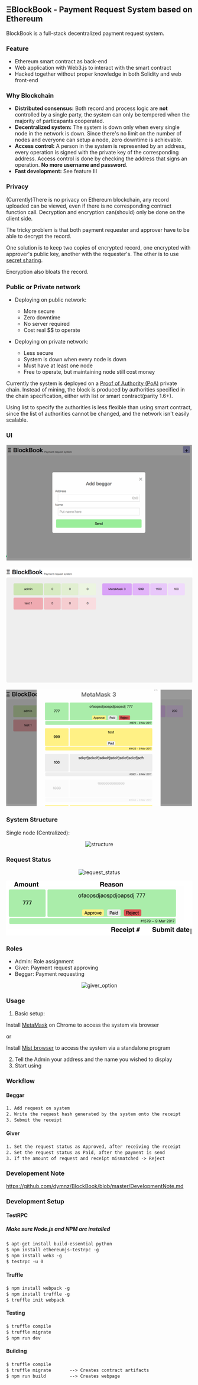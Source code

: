 ## ΞBlockBook - Payment Request System based on Ethereum

BlockBook is a full-stack decentralized payment request system.

### Feature
* Ethereum smart contract as back-end
* Web application with Web3.js to interact with the smart contract
* Hacked together without proper knowledge in both Solidity and web front-end

### Why Blockchain
* **Distributed consensus:** Both record and process logic are **not** controlled by a single party, the system can only be tempered when the majority of particapants cooperated.
* **Decentralized system:** The system is down only when every single node in the network is down. Since there's no limit on the number of nodes and everyone can setup a node, zero downtime is achievable. 
* **Access control:** A person in the system is represented by an address, every operation is signed with the private key of the corresponding address. Access control is done by checking the address that signs an operation. **No more username and password**.
* **Fast development:** See feature III


### Privacy
(Currently)There is no privacy on Ethereum blockchain, any record uploaded can be viewed, even if there is no corresponding contract function call. Decryption and encryption can(should) only be done on the client side.

The tricky problem is that both payment requester and approver have to be able to decrypt the record. 

One solution is to keep two copies of encrypted record, one encrypted with approver's public key, another with the requester's. The other is to use [secret sharing](https://en.wikipedia.org/wiki/Shamir's_Secret_Sharing).

Encryption also bloats the record.

### Public or Private network
* Deploying on public network:
    * More secure
    * Zero downtime 
    * No server required
    * Cost real $$ to operate

* Deploying on private network:
    * Less secure
    * System is down when every node is down
    * Must have at least one node
    * Free to operate, but maintaining node still cost money

Currently the system is deployed on a [Proof of Authority (PoA)](https://github.com/ethcore/parity/wiki/Proof-of-Authority-Chains) private chain. Instead of mining, the block is produced by authorities specified in the chain specification, either with list or smart contract(parity 1.6+).

Using list to specify the authorities is less flexible than using smart contract, since the list of authorities cannot be changed, and the network isn't easily scalable.

### UI
<p align="center"><img src="https://raw.githubusercontent.com/dymnz/BlockBook/master/Documents/pics/u1.png" alt="structure"></p>
<p align="center"><img src="https://raw.githubusercontent.com/dymnz/BlockBook/master/Documents/pics/u2.png" alt="structure"></p>
<p align="center"><img src="https://raw.githubusercontent.com/dymnz/BlockBook/master/Documents/pics/u3.png" alt="structure"></p>



### System Structure
Single node (Centralized):
<p align="center"><img src="https://github.com/vicodin1123/BlockBook/blob/master/Documents/pics/structure.png?raw=true" alt="structure"></p>

### Request Status
<p align="center"><img src="https://github.com/vicodin1123/BlockBook/blob/master/Documents/pics/request_status.png?raw=true" alt="request_status"></p>
<p align="center"><img src="https://raw.githubusercontent.com/dymnz/BlockBook/master/Documents/pics/u4.png" alt="structure"></p>

### Roles
* Admin: Role assignment
* Giver: Payment request approving
* Beggar: Payment requesting

<p align="center"><img src="https://github.com/vicodin1123/BlockBook/blob/master/Documents/pics/giver_option.png?raw=true" alt="giver_option"></p>


### Usage
1. Basic setup:

Install [MetaMask](https://metamask.io/) on Chrome to access the system via browser

or

Install [Mist browser](https://github.com/ethereum/mist/releases) to access the system via a standalone program

2. Tell the Admin your address and the name you wished to display
3. Start using

### Workflow
#### Beggar
```
1. Add request on system
2. Write the request hash generated by the system onto the receipt
3. Submit the receipt
```
#### Giver
```
1. Set the request status as Approved, after receiving the receipt
2. Set the request status as Paid, after the payment is send
3. If the amount of request and receipt mismatched -> Reject
```


### Developement Note
https://github.com/dymnz/BlockBook/blob/master/DevelopmentNote.md

### Development Setup
#### TestRPC

##### Make sure Node.js and NPM are installed
```
$ apt-get install build-essential python
$ npm install ethereumjs-testrpc -g
$ npm install web3 -g
$ testrpc -u 0
```

#### Truffle
```
$ npm install webpack -g
$ npm install truffle -g
$ truffle init webpack
```

#### Testing
```
$ truffle compile
$ truffle migrate
$ npm run dev
```

#### Building
```
$ truffle compile
$ truffle migrate       --> Creates contract artifacts
$ npm run build         --> Creates webpage
```
